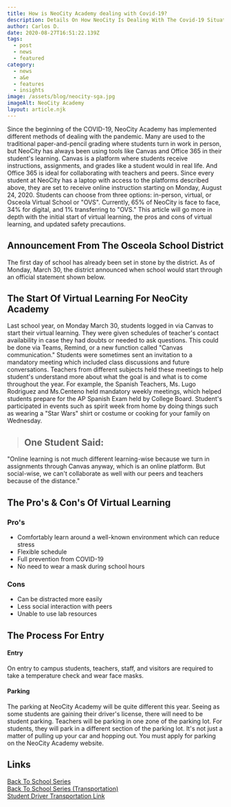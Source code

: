 ```yaml
---
title: How is NeoCity Academy dealing with Covid-19?
description: Details On How NeoCity Is Dealing With The Covid-19 Situation
author: Carlos D.
date: 2020-08-27T16:51:22.139Z
tags:
  - post
  - news
  - featured
category:
  - news
  - a&e
  - features
  - insights
image: /assets/blog/neocity-sga.jpg
imageAlt: NeoCity Academy
layout: article.njk
---
```

Since the beginning of the COVID-19, NeoCity Academy has implemented different methods of dealing with the pandemic. Many are used to the traditional paper-and-pencil grading where students turn in work in person, but NeoCity has always been using tools like Canvas and Office 365 in their student's learning. Canvas is a platform where students receive instructions, assignments, and grades like a student would in real life. And Office 365 is ideal for collaborating with teachers and peers. Since every student at NeoCity has a laptop with access to the platforms described above, they are set to receive online instruction starting on Monday, August 24, 2020. Students can choose from three options: in-person, virtual, or Osceola Virtual School or "OVS". Currently, 65% of NeoCity is face to face, 34% for digital, and 1% transferring to "OVS." This article will go more in depth with the initial start of virtual learning, the pros and cons of virtual learning, and updated safety precautions. 



## Announcement From The Osceola School District

The first day of school has already been set in stone by the district. As of Monday, March 30, the district announced when school would start through an official statement shown below.



## The Start Of Virtual Learning For NeoCity Academy

Last school year, on Monday March 30, students logged in via Canvas to start their virtual learning. They were given schedules of teacher's contact availability in case they had doubts or needed to ask questions. This could be done via Teams, Remind, or a new function called "Canvas communication." Students were sometimes sent an invitation to a mandatory meeting which included class discussions and future conversations. Teachers from different subjects held these meetings to help student's understand more about what the goal is and what is to come throughout the year. For example, the Spanish Teachers, Ms. Lugo Rodriguez and Ms.Centeno held mandatory weekly meetings, which helped students prepare for the AP Spanish Exam held by College Board. Student's participated in events such as spirit week from home by doing things such as wearing a "Star Wars" shirt or costume or cooking for your family on Wednesday.



> ## One Student Said:
"Online learning is not much different learning-wise because we turn in assignments through Canvas anyway, which is an online platform. But social-wise, we can't collaborate as well with our peers and teachers because of the distance."



## The Pro's & Con's Of Virtual Learning

### Pro's

- Comfortably learn around a well-known environment which can reduce stress
- Flexible schedule
- Full prevention from COVID-19
- No need to wear a mask during school hours

### Cons

- Can be distracted more easily
- Less social interaction with peers
- Unable to use lab resources

## The Process For Entry

#### Entry
On entry to campus students, teachers, staff, and visitors are required to take a temperature check and wear face masks.

#### Parking

The parking at NeoCity Academy will be quite different this year. Seeing as some students are gaining their driver's license, there will need to be student parking. Teachers will be parking in one zone of the parking lot. For students, they will park in a different section of the parking lot. It's not just a matter of pulling up your car and hopping out. You must apply for parking on the NeoCity Academy website.

## Links

[Back To School Series](https://www.youtube.com/watch?v=v7De2P3bATc&list=PLif8740cMP7i1qyi_9O9_mExv7KVQTh4N)
<br>
[Back To School Series (Transportation)](https://www.youtube.com/watch?v=U33zxznw_7U&list=PLif8740cMP7jQJEwOUm2NtkCH6QqaEdVH)
<br>
[Student Driver Transportation Link](https://forms.office.com/Pages/ResponsePage.aspx?id=P_MwfbuLhUaAS5r80tFljeDGM6kdzeFFkKbMHxgYLklUM0lGMklKTjZaUlBKOTFXQ01JOVNDNzgzUi4u)